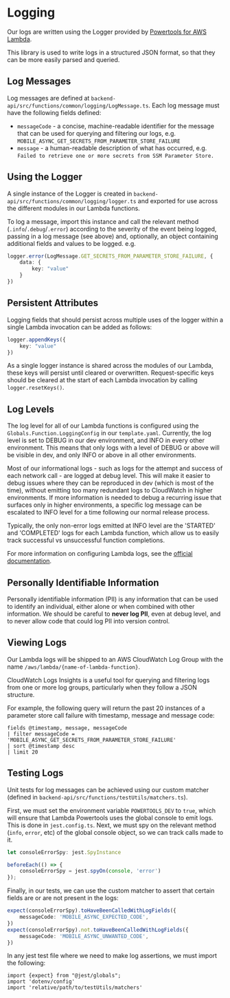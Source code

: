 # Logging

Our logs are written using the Logger provided by 
[Powertools for AWS Lambda](https://docs.powertools.aws.dev/lambda/typescript/latest/core/logger/).

This library is used to write logs in a structured JSON format, so that they can be more easily parsed and queried.

## Log Messages

Log messages are defined at `backend-api/src/functions/common/logging/LogMessage.ts`. Each log message must have
the following fields defined:
* `messageCode` - a concise, machine-readable identifier for the message that can be used for querying and filtering our 
logs, e.g. `MOBILE_ASYNC_GET_SECRETS_FROM_PARAMETER_STORE_FAILURE`
* `message` - a human-readable description of what has occurred, e.g. `Failed to retrieve one or more secrets from SSM Parameter Store.`


## Using the Logger

A single instance of the Logger is created in `backend-api/src/functions/common/logging/logger.ts` and exported
for use across the different modules in our Lambda functions.

To log a message, import this instance and call the relevant method (`.info`/`.debug`/`.error`) according to the
severity of the event being logged, passing in a log message (see above) and, optionally, an object containing
additional fields and values to be logged. e.g.

```typescript
logger.error(LogMessage.GET_SECRETS_FROM_PARAMETER_STORE_FAILURE, {
    data: {
        key: "value"
    }
})
```

## Persistent Attributes

Logging fields that should persist across multiple uses of the logger within a single Lambda invocation can be added as follows:

```typescript
logger.appendKeys({
    key: "value"
})
```

As a single logger instance is shared across the modules of our Lambda, these keys will persist until cleared or
overwritten. Request-specific keys should be cleared at the start of each Lambda invocation by calling `logger.resetKeys()`.

## Log Levels

The log level for all of our Lambda functions is configured using the `Globals.Function.LoggingConfig` in our
`template.yaml`. Currently, the log level is set to DEBUG in our dev environment, and INFO in every other environment.
This means that only logs with a level of DEBUG or above will be visible in dev, and only INFO or above in all other
environments.

Most of our informational logs - such as logs for the attempt and success of each network call - are logged at debug 
level. This will make it easier to debug issues where they can be reproduced in dev (which is most of the time), without
emitting too many redundant logs to CloudWatch in higher environments. If more information is needed to debug a 
recurring issue that surfaces only in higher environments, a specific log message can be escalated to INFO level for a
time following our normal release process.

Typically, the only non-error logs emitted at INFO level are the 'STARTED' and 'COMPLETED' logs for each Lambda function,
which allow us to easily track successful vs unsuccessful function completions.

For more information on configuring Lambda logs, see the [official documentation](https://docs.aws.amazon.com/lambda/latest/dg/nodejs-logging.html).

## Personally Identifiable Information

Personally identifiable information (PII) is any information that can be used to identify an individual, either alone 
or when combined with other information. We should be careful to **never log PII**, even at debug level, and to never
allow code that could log PII into version control.

## Viewing Logs

Our Lambda logs will be shipped to an AWS CloudWatch Log Group with the name `/aws/lambda/{name-of-lambda-function}`.

CloudWatch Logs Insights is a useful tool for querying and filtering logs from one or more log groups, particularly
when they follow a JSON structure.

For example, the following query will return the past 20 instances of a parameter store call failure with timestamp, 
message and message code:

```
fields @timestamp, message, messageCode
| filter messageCode = 'MOBILE_ASYNC_GET_SECRETS_FROM_PARAMETER_STORE_FAILURE'
| sort @timestamp desc
| limit 20
```

## Testing Logs

Unit tests for log messages can be achieved using our custom matcher (defined in `backend-api/src/functions/testUtils/matchers.ts`).

First, we must set the environment variable `POWERTOOLS_DEV` to `true`, which will ensure that Lambda Powertools uses the global console to emit logs. This is done in `jest.config.ts`.
Next, we must spy on the relevant method (`info`, `error`, etc) of the global console object, so we can track calls made to it.

```typescript
let consoleErrorSpy: jest.SpyInstance

beforeEach(() => {
    consoleErrorSpy = jest.spyOn(console, 'error')
});
```

Finally, in our tests, we can use the custom matcher to assert that certain fields are or are not present in the logs:

```typescript
expect(consoleErrorSpy).toHaveBeenCalledWithLogFields({
    messageCode: 'MOBILE_ASYNC_EXPECTED_CODE',
})
expect(consoleErrorSpy).not.toHaveBeenCalledWithLogFields({
    messageCode: 'MOBILE_ASYNC_UNWANTED_CODE',
})

```

In any jest test file where we need to make log assertions, we must import the following:

```
import {expect} from "@jest/globals";
import 'dotenv/config'
import 'relative/path/to/testUtils/matchers'
```
